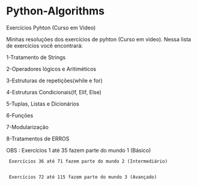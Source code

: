 # Python-Algorithms
Exercícios Pyhton (Curso em Vídeo)

Minhas resoluções dos exercícios de pyhton (Curso em vídeo). Nessa lista de exercícios você encontrará:


1-Tratamento de Strings


2-Operadores lógicos e Aritiméticos 


3-Estruturas de repetições(while e for) 


4-Estruturas Condicionais(If, Elif, Else)


5-Tuplas, Listas e Dicionários


6-Funções


7-Modularização


8-Tratamentos de ERROS




OBS :
     Exercícios 1 até 35 fazem parte do mundo 1 (Básico)
    
    
     Exercícios 36 até 71 fazem parte do mundo 2 (Intermediário)
     
     
     Exercícios 72 até 115 fazem parte do mundo 3 (Avançado)
     
     
     
     



